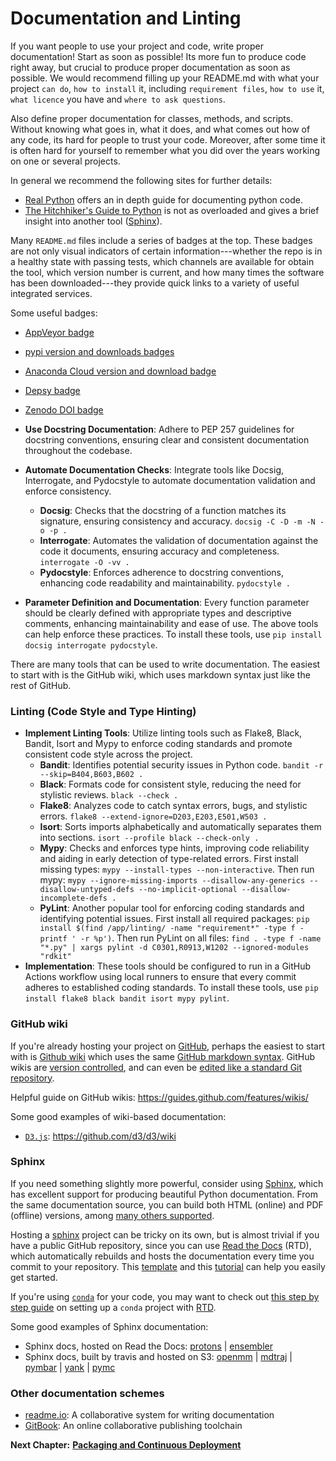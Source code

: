 # Documentation and Linting

If you want people to use your project and code, write proper documentation!
Start as soon as possible! 
Its more fun to produce code right away, but crucial to produce proper documentation as soon as possible. 
We would recommend filling up your README.md with what your project `can do`, `how to install` it, including `requirement files`, `how to use` it, `what licence` you have and `where to ask questions`.

Also define proper documentation for classes, methods, and scripts.
Without knowing what goes in, what it does, and what comes out how of any code, its hard for people to trust your code.
Moreover, after some time it is often hard for yourself to remember what you did over the years working on one or several projects.

In general we recommend the following sites for further details:
* [Real Python](https://realpython.com/documenting-python-code/) offers an in depth guide for documenting python code.
* [The Hitchhiker's Guide to Python](https://docs.python-guide.org/writing/documentation/) is not as overloaded and gives a brief insight into another tool ([Sphinx](https://www.sphinx-doc.org/en/master/)).

Many `README.md` files include a series of badges at the top.
These badges are not only visual indicators of certain information---whether the repo is in a healthy state with passing tests, which channels are available for obtain the tool, which version number is current, and how many times the software has been downloaded---they provide quick links to a variety of useful integrated services.

Some useful badges:
- [AppVeyor badge](https://www.appveyor.com/docs/status-badges/)
- [pypi version and downloads badges](http://codeinthehole.com/writing/pypi-readme-badges/)
- [Anaconda Cloud version and download badge](https://anaconda.org/anaconda/anaconda/badges)
- [Depsy badge](http://blog.impactstory.org/introducing-depsy/)
- [Zenodo DOI badge](https://guides.github.com/activities/citable-code/)


- **Use Docstring Documentation**: Adhere to PEP 257 guidelines for docstring conventions, ensuring clear and consistent documentation throughout the codebase.
- **Automate Documentation Checks**: Integrate tools like Docsig, Interrogate, and Pydocstyle to automate documentation validation and enforce consistency.
  - **Docsig**: Checks that the docstring of a function matches its signature, ensuring consistency and accuracy. `docsig -C -D -m -N -o -p .`
  - **Interrogate**: Automates the validation of documentation against the code it documents, ensuring accuracy and completeness. `interrogate -O -vv .`
  - **Pydocstyle**: Enforces adherence to docstring conventions, enhancing code readability and maintainability. `pydocstyle .`
- **Parameter Definition and Documentation**: Every function parameter should be clearly defined with appropriate types and descriptive comments, enhancing maintainability and ease of use. The above tools can help enforce these practices. To install these tools, use `pip install docsig interrogate pydocstyle`.

There are many tools that can be used to write documentation. The easiest to start with is the GitHub wiki, which uses markdown syntax just like the rest of GitHub.


### Linting (Code Style and Type Hinting)
- **Implement Linting Tools**: Utilize linting tools such as Flake8, Black, Bandit, Isort and Mypy to enforce coding standards and promote consistent code style across the project.
  - **Bandit**: Identifies potential security issues in Python code. `bandit -r --skip=B404,B603,B602 .`
  - **Black**: Formats code for consistent style, reducing the need for stylistic reviews. `black --check .`
  - **Flake8**: Analyzes code to catch syntax errors, bugs, and stylistic errors. `flake8 --extend-ignore=D203,E203,E501,W503 .`
  - **Isort**: Sorts imports alphabetically and automatically separates them into sections. `isort --profile black --check-only .`
  - **Mypy**: Checks and enforces type hints, improving code reliability and aiding in early detection of type-related errors. First install missing types: `mypy --install-types --non-interactive`. Then run mypy: `mypy --ignore-missing-imports --disallow-any-generics --disallow-untyped-defs --no-implicit-optional --disallow-incomplete-defs .`
  - **PyLint**: Another popular tool for enforcing coding standards and identifying potential issues. First install all required packages: `pip install $(find /app/linting/ -name "requirement*" -type f -printf ' -r %p')`. Then run PyLint on all files: `find . -type f -name "*.py" | xargs pylint -d C0301,R0913,W1202 --ignored-modules "rdkit"`
- **Implementation**: These tools should be configured to run in a GitHub Actions workflow using local runners to ensure that every commit adheres to established coding standards. To install these tools, use `pip install flake8 black bandit isort mypy pylint`.


### GitHub wiki

If you're already hosting your project on [GitHub](http://github.com), perhaps the easiest to start with is [Github wiki](https://help.github.com/articles/about-github-wikis/) which uses the same [GitHub markdown syntax](https://guides.github.com/features/mastering-markdown/).
GitHub wikis are [version controlled](https://help.github.com/articles/viewing-a-wiki-s-history-of-changes/), and can even be [edited like a standard Git repository](https://help.github.com/articles/adding-and-editing-wiki-pages-locally/).

Helpful guide on GitHub wikis:
https://guides.github.com/features/wikis/

Some good examples of wiki-based documentation:
* [`D3.js`](https://github.com/d3/d3/wiki): https://github.com/d3/d3/wiki

### Sphinx

If you need something slightly more powerful, consider using [Sphinx](http://www.sphinx-doc.org/en/1.4.8/), which has excellent support for producing beautiful Python documentation.
From the same documentation source, you can build both HTML (online) and PDF (offline) versions, among [many others supported](http://www.sphinx-doc.org/en/1.4.8/builders.html).

Hosting a [sphinx](http://www.sphinx-doc.org/en/1.4.8/) project can be tricky on its own, but is almost trivial if you have a public GitHub repository, since you can use [Read the Docs](https://docs.readthedocs.io/en/latest/getting_started.html) (RTD), which automatically rebuilds and hosts the documentation every time you commit to your repository.
This [template](https://github.com/readthedocs/template) and this [tutorial](http://www.sphinx-doc.org/en/stable/tutorial.html) can help you easily get started.

If you're using [`conda`](http://conda.pydata.org/docs/) for your code, you may want to check out [this step by step guide](https://github.com/choderalab/Protons/blob/master/howto-documentation.rst) on setting up a `conda` project with [RTD](https://readthedocs.org).

Some good examples of Sphinx documentation:

* Sphinx docs, hosted on Read the Docs: [protons](http://protons.readthedocs.io) | [ensembler](http://ensembler.readthedocs.io)
* Sphinx docs, built by travis and hosted on S3: [openmm](http://docs.openmm.org/7.1.0/userguide/index.html) | [mdtraj](http://mdtraj.org/) | [pymbar](http://pymbar.org/) | [yank](http://getyank.org) | [pymc](https://github.com/pymc-devs/pymc/tree/master/docs)

### Other documentation schemes

* [readme.io](http://readme.io): A collaborative system for writing documentation
* [GitBook](https://www.gitbook.com): An online collaborative publishing toolchain

__Next Chapter:__ [__Packaging and Continuous Deployment__](/PACKAGING.md)